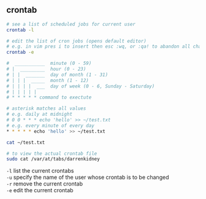 ## crontab

```sh
# see a list of scheduled jobs for current user
crontab -l

# edit the list of cron jobs (opens default editor)
# e.g. in vim pres i to insert then esc :wq, or :qa! to abandon all changes
crontab -e

#  ___________  minute (0 - 59)
# |  _________  hour (0 - 23)
# | |  _______  day of month (1 - 31)
# | | |  _____  month (1 - 12)
# | | | |  ___  day of week (0 - 6, Sunday - Saturday)
# | | | | | 
# * * * * * command to exectute

# asterisk matches all values
# e.g. daily at midnight
# 0 0 * * * echo 'hello' >> ~/test.txt
# e.g. every minute of every day
* * * * * echo 'hello' >> ~/test.txt

cat ~/test.txt

# to view the actual crontab file
sudo cat /var/at/tabs/darrenkidney
```

`-l` list the current crontabs  
`-u` specify the name of the user whose crontab is to be changed  
`-r` remove the current crontab  
`-e` edit the current crontab


